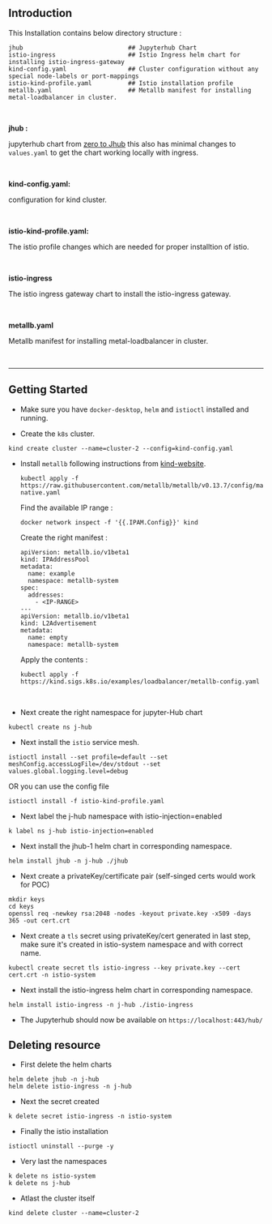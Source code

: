 ## Introduction


This Installation contains below directory structure :

```
jhub                             ## Jupyterhub Chart
istio-ingress                    ## Istio Ingress helm chart for installing istio-ingress-gateway
kind-config.yaml                 ## Cluster configuration without any special node-labels or port-mappings
istio-kind-profile.yaml          ## Istio installation profile
metallb.yaml                     ## Metallb manifest for installing metal-loadbalancer in cluster.

```

<br>

**jhub :** 

jupyterhub chart from [zero to Jhub](https://z2jh.jupyter.org/) this also has minimal changes to `values.yaml` to get the chart working locally with ingress.

<br>

**kind-config.yaml:**

 configuration for kind cluster.

 <br>

**istio-kind-profile.yaml:**

The istio profile changes which are needed for proper installtion of istio.

<br>

**istio-ingress**

The istio ingress gateway chart to install the istio-ingress gateway.

<br>


**metallb.yaml**

Metallb manifest for installing metal-loadbalancer in cluster.

<br>

---

## Getting Started

* Make sure you have `docker-desktop`, `helm` and `istioctl` installed and running.

* Create the `k8s` cluster.

```
kind create cluster --name=cluster-2 --config=kind-config.yaml
```

* Install `metallb` following instructions from [kind-website](https://kind.sigs.k8s.io/docs/user/loadbalancer/).


    ```
    kubectl apply -f https://raw.githubusercontent.com/metallb/metallb/v0.13.7/config/manifests/metallb-native.yaml
    ```

    Find the available IP range :

    ```
    docker network inspect -f '{{.IPAM.Config}}' kind
    ````

    Create the right manifest :

    ```
    apiVersion: metallb.io/v1beta1
    kind: IPAddressPool
    metadata:
      name: example
      namespace: metallb-system
    spec:
      addresses:
        - <IP-RANGE>
    ---
    apiVersion: metallb.io/v1beta1
    kind: L2Advertisement
    metadata:
      name: empty
      namespace: metallb-system
    ```

    Apply the contents :

    ```
    kubectl apply -f https://kind.sigs.k8s.io/examples/loadbalancer/metallb-config.yaml
    ```

<br>

* Next create the right namespace for jupyter-Hub chart

```
kubectl create ns j-hub
```

* Next install the `istio` service mesh.

```
istioctl install --set profile=default --set meshConfig.accessLogFile=/dev/stdout --set values.global.logging.level=debug
```

OR you can use the config file

```
istioctl install -f istio-kind-profile.yaml
```

* Next label the j-hub namespace with istio-injection=enabled

```
k label ns j-hub istio-injection=enabled
```

* Next install the jhub-1 helm chart in corresponding namespace.

```
helm install jhub -n j-hub ./jhub
```

* Next create a privateKey/certificate pair (self-singed certs would work for POC)

```
mkdir keys
cd keys
openssl req -newkey rsa:2048 -nodes -keyout private.key -x509 -days 365 -out cert.crt

```

* Next create a `tls` secret using privateKey/cert generated in last step, make sure it's created in istio-system namespace and with correct name.

```
kubectl create secret tls istio-ingress --key private.key --cert cert.crt -n istio-system
```

* Next install the istio-ingress helm chart in corresponding namespace.

```
helm install istio-ingress -n j-hub ./istio-ingress
```


* The Jupyterhub should now be available on `https://localhost:443/hub/`



## Deleting resource

* First delete the helm charts

```
helm delete jhub -n j-hub
helm delete istio-ingress -n j-hub
```

* Next the secret created 

```
k delete secret istio-ingress -n istio-system
```

* Finally the istio installation

```
istioctl uninstall --purge -y
```

* Very last the namespaces

```
k delete ns istio-system
k delete ns j-hub
```

* Atlast the cluster itself

```
kind delete cluster --name=cluster-2
```